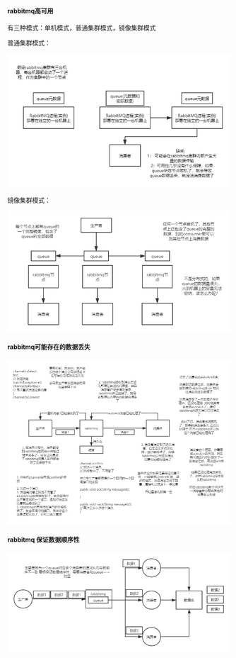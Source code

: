 #### rabbitmq高可用

有三种模式：单机模式，普通集群模式，镜像集群模式

普通集群模式：

![rabbitmq普通集群模式](images/rabbitmq普通集群模式.png)

镜像集群模式：

![rabbitmq镜像集群模式](images/rabbitmq镜像集群模式.png)

#### rabbitmq可能存在的数据丢失

![rabbitmq可能存在的数据丢失问题](images/rabbitmq可能存在的数据丢失问题.png)

#### rabbitmq 保证数据顺序性

![rabbitmq可能出现的数据顺序不对的场景](images/rabbitmq可能出现的数据顺序不对的场景.png)